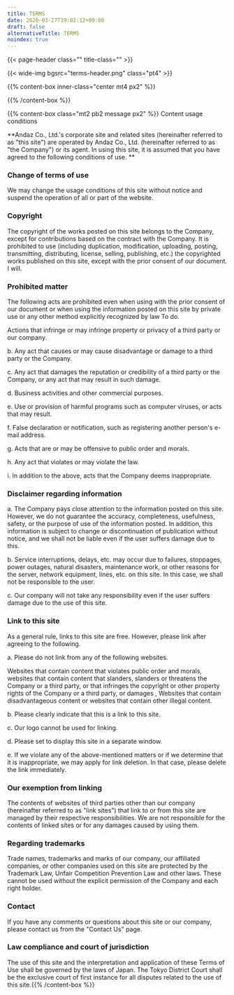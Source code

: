 ```yaml
---
title: TERMS
date: 2020-03-27T19:02:12+09:00
draft: false
alternativeTitle: TERMS
noindex: true
---
```


{{< page-header class="" title-class="" >}}

{{< wide-img bgsrc="terms-header.png" class="pt4" >}}

{{% content-box inner-class="center mt4 px2" %}}

{{% /content-box %}}

{{% content-box class="mt2 pb2 message px2" %}}
Content usage conditions

**Andaz Co., Ltd.'s corporate site and related sites (hereinafter referred to as "this site") are operated by Andaz Co., Ltd. (hereinafter referred to as "the Company") or its agent. In using this site, it is assumed that you have agreed to the following conditions of use. **

### Change of terms of use

We may change the usage conditions of this site without notice and suspend the operation of all or part of the website.

### Copyright

The copyright of the works posted on this site belongs to the Company, except for contributions based on the contract with the Company. It is prohibited to use (including duplication, modification, uploading, posting, transmitting, distributing, license, selling, publishing, etc.) the copyrighted works published on this site, except with the prior consent of our document. I will.

### Prohibited matter

The following acts are prohibited even when using with the prior consent of our document or when using the information posted on this site by private use or any other method explicitly recognized by law To do.
 
Actions that infringe or may infringe property or privacy of a third party or our company.

b. Any act that causes or may cause disadvantage or damage to a third party or the Company.

c. Any act that damages the reputation or credibility of a third party or the Company, or any act that may result in such damage.

d. Business activities and other commercial purposes.

e. Use or provision of harmful programs such as computer viruses, or acts that may result.

f. False declaration or notification, such as registering another person's e-mail address.

g. Acts that are or may be offensive to public order and morals.

h. Any act that violates or may violate the law.

i. In addition to the above, acts that the Company deems inappropriate.

### Disclaimer regarding information

a. The Company pays close attention to the information posted on this site. However, we do not guarantee the accuracy, completeness, usefulness, safety, or the purpose of use of the information posted. In addition, this information is subject to change or discontinuation of publication without notice, and we shall not be liable even if the user suffers damage due to this.

b. Service interruptions, delays, etc. may occur due to failures, stoppages, power outages, natural disasters, maintenance work, or other reasons for the server, network equipment, lines, etc. on this site. In this case, we shall not be responsible to the user.

c. Our company will not take any responsibility even if the user suffers damage due to the use of this site.

### Link to this site

As a general rule, links to this site are free. However, please link after agreeing to the following.

a. Please do not link from any of the following websites.

Websites that contain content that violates public order and morals, websites that contain content that slanders, slanders or threatens the Company or a third party, or that infringes the copyright or other property rights of the Company or a third party, or damages , Websites that contain disadvantageous content or websites that contain other illegal content.

b. Please clearly indicate that this is a link to this site.

c. Our logo cannot be used for linking.

d. Please set to display this site in a separate window.

e. If we violate any of the above-mentioned matters or if we determine that it is inappropriate, we may apply for link deletion. In that case, please delete the link immediately.

### Our exemption from linking

The contents of websites of third parties other than our company (hereinafter referred to as "link sites") that link to or from this site are managed by their respective responsibilities. We are not responsible for the contents of linked sites or for any damages caused by using them.

### Regarding trademarks

Trade names, trademarks and marks of our company, our affiliated companies, or other companies used on this site are protected by the Trademark Law, Unfair Competition Prevention Law and other laws. These cannot be used without the explicit permission of the Company and each right holder.

### Contact

If you have any comments or questions about this site or our company, please contact us from the "Contact Us" page.

### Law compliance and court of jurisdiction

The use of this site and the interpretation and application of these Terms of Use shall be governed by the laws of Japan. The Tokyo District Court shall be the exclusive court of first instance for all disputes related to the use of this site.{{% /content-box %}}
